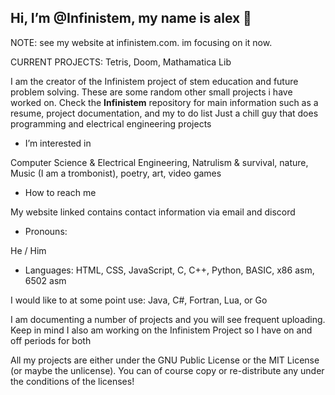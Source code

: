  ## Hi, I’m @Infinistem, my name is alex 👋

NOTE: see my website at infinistem.com. im focusing on it now.

CURRENT PROJECTS: Tetris, Doom, Mathamatica Lib

I am the creator of the Infinistem project of stem education and future problem solving. These are some random other small projects i have worked on. 
 Check the **Infinistem** repository for main information such as a resume, project documentation, and my to do list
 Just a chill guy that does programming and electrical engineering projects
 
-  I’m interested in 

  Computer Science & Electrical Engineering, Natrulism & survival, nature, Music (I am a trombonist), poetry, art, video games
  
-  How to reach me
  
  My website linked contains contact information via email and discord
  
-  Pronouns:
  
  He / Him
  
 - Languages:
   HTML, CSS, JavaScript, C, C++, Python, BASIC, x86 asm, 6502 asm

I would like to at some point use: Java, C#, Fortran, Lua, or Go

I am documenting a number of projects and you will see frequent uploading. Keep in mind I also am working on the Infinistem Project so I have on and off periods for both

All my projects are either under the GNU Public License or the MIT License (or maybe the unlicense). You can of course copy or re-distribute any under the conditions of the licenses! 


  
    
    
    

<!---
Infinistem/Infinistem is a ✨ special ✨ repository because its `README.md` (this file) appears on your GitHub profile.
You can click the Preview link to take a look at your changes.
--->
